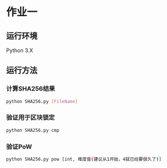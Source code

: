 # 作业一

## 运行环境

Python 3.X

## 运行方法

### 计算SHA256结果

```bash
python SHA256.py [FileName]
```

### 验证用于区块锁定

```bash
python SHA256.py cmp
```

### 验证PoW

```bash
python SHA256.py pow [int, 难度值(建议从1开始，4就已经要很久了)]
```
